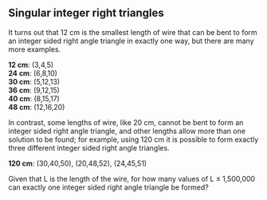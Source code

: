 ## Singular integer right triangles

It turns out that 12 cm is the smallest length of wire that can be bent to form an integer sided right angle triangle in exactly one way, but there are many more examples.

<b>12 cm</b>: (3,4,5)<br><b>24 cm</b>: (6,8,10)<br><b>30 cm</b>: (5,12,13)<br><b>36 cm</b>: (9,12,15)<br><b>40 cm</b>: (8,15,17)<br><b>48 cm</b>: (12,16,20)

In contrast, some lengths of wire, like 20 cm, cannot be bent to form an integer sided right angle triangle, and other lengths allow more than one solution to be found; for example, using 120 cm it is possible to form exactly three different integer sided right angle triangles.

<b>120 cm</b>: (30,40,50), (20,48,52), (24,45,51)

Given that L is the length of the wire, for how many values of L &#x2264; 1,500,000 can exactly one integer sided right angle triangle be formed?
